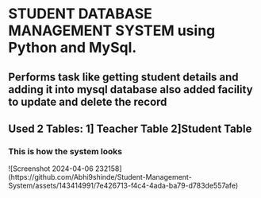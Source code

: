 <h1>STUDENT DATABASE MANAGEMENT SYSTEM using Python and MySql.</h1>
<h2>Performs task like getting student details and adding it into mysql database also added facility to update and delete the record</h2>
<h2>Used 2 Tables: 1] Teacher Table   2]Student Table</h2>
<h3>This is how the system looks</h3>
               ![Screenshot 2024-04-06 232158](https://github.com/Abhi9shinde/Student-Management-System/assets/143414991/7e426713-f4c4-4ada-ba79-d783de557afe)
